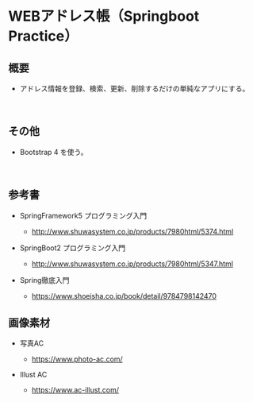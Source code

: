 ﻿# WEBアドレス帳（Springboot Practice）

## 概要

* アドレス情報を登録、検索、更新、削除するだけの単純なアプリにする。

<br />

## その他

* Bootstrap 4 を使う。

<br />

## 参考書

* SpringFramework5 プログラミング入門

    * http://www.shuwasystem.co.jp/products/7980html/5374.html

* SpringBoot2 プログラミング入門

    * http://www.shuwasystem.co.jp/products/7980html/5347.html

* Spring徹底入門

    * https://www.shoeisha.co.jp/book/detail/9784798142470

## 画像素材

* 写真AC

    * https://www.photo-ac.com/

* Illust AC

    * https://www.ac-illust.com/